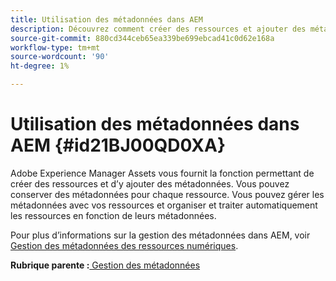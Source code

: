 ```yaml
---
title: Utilisation des métadonnées dans AEM
description: Découvrez comment créer des ressources et ajouter des métadonnées à l’aide d’Adobe Experience Manager Assets. Gestion des métadonnées à partir des guides d’AEM.
source-git-commit: 880cd344ceb65ea339be699ebcad41c0d62e168a
workflow-type: tm+mt
source-wordcount: '90'
ht-degree: 1%

---
```


# Utilisation des métadonnées dans AEM {#id21BJ00QD0XA}

Adobe Experience Manager Assets vous fournit la fonction permettant de créer des ressources et d’y ajouter des métadonnées. Vous pouvez conserver des métadonnées pour chaque ressource. Vous pouvez gérer les métadonnées avec vos ressources et organiser et traiter automatiquement les ressources en fonction de leurs métadonnées.

Pour plus d’informations sur la gestion des métadonnées dans AEM, voir [Gestion des métadonnées des ressources numériques](https://experienceleague.adobe.com/docs/experience-manager-65/assets/using/metadata.html?lang=fr).

**Rubrique parente :**[ Gestion des métadonnées](manage-metadata.md)
